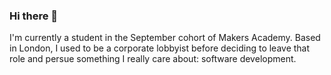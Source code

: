 ### Hi there 👋
I'm currently a student in the September cohort of Makers Academy. Based in London, I used to be a corporate lobbyist before deciding to leave that role and persue something I really care about: software development. 

<!--
**samcolson4/samcolson4** is a ✨ _special_ ✨ repository because its `README.md` (this file) appears on your GitHub profile.

Here are some ideas to get you started:

- 🔭 I’m currently working on ...
- 🌱 I’m currently learning ...
- 👯 I’m looking to collaborate on ...
- 🤔 I’m looking for help with ...
- 💬 Ask me about ...
- 📫 How to reach me: ...
- 😄 Pronouns: ...
- ⚡ Fun fact: ...
-->
